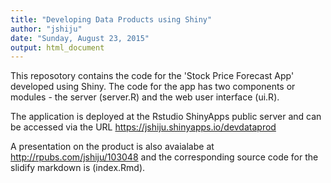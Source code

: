```yaml
---
title: "Developing Data Products using Shiny"
author: "jshiju"
date: "Sunday, August 23, 2015"
output: html_document
---
```


This reposotory contains the code for the 'Stock Price Forecast App' developed using Shiny. The code for the app has two components or modules - the server (server.R) and the web user interface (ui.R).

The application is deployed at the Rstudio ShinyApps public server and can be accessed via the URL <https://jshiju.shinyapps.io/devdataprod>

A presentation on the product is also avaialabe at <http://rpubs.com/jshiju/103048> and the corresponding  source code for the slidify markdown is (index.Rmd).
